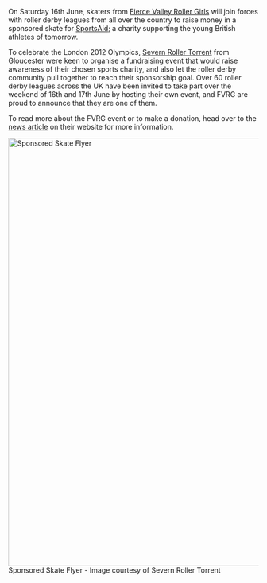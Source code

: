 <html><body><p style="text-align:left;">On Saturday 16th June, skaters from <a title="FVRG Website" href="http://www.fvrg.co.uk/index.php" target="_blank">Fierce Valley Roller Girls</a> will join forces with roller derby leagues from all over the country to raise money in a sponsored skate for <a title="Sports Aid Website" href="http://www.sportsaid.org.uk/" target="_blank">SportsAid</a>; a charity supporting the young British athletes of tomorrow.</p>
<p style="text-align:left;">To celebrate the London 2012 Olympics, <a title="Severn Roller Torrent Website" href="http://www.severnrollertorrent.com/" target="_blank">Severn Roller Torrent</a> from Gloucester were keen to organise a fundraising event that would raise awareness of their chosen sports charity, and also let the roller derby community pull together to reach their sponsorship goal. Over 60 roller derby leagues across the UK have been invited to take part over the weekend of 16th and 17th June by hosting their own event, and FVRG are proud to announce that they are one of them.</p>
To read more about the FVRG event or to make a donation, head over to the <a title="Sponsored Skate News Article" href="http://www.fvrg.co.uk/news-story.php?id=34" target="_blank">news article</a> on their website for more information.

<a href="http://www.scottishrollerderbyblog.com/2012/05/charity-skate-flyer.jpg"><img class="size-full wp-image-1281" title="Sponsored Skate Flyer" alt="Sponsored Skate Flyer" src="http://www.scottishrollerderbyblog.com/2012/05/charity-skate-flyer.jpg" height="861" width="614"></a> Sponsored Skate Flyer - Image courtesy of Severn Roller Torrent
<p style="text-align:justify;"></p></body></html>

